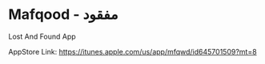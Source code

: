 Mafqood - مفقود
=======

Lost And Found App

AppStore Link:
https://itunes.apple.com/us/app/mfqwd/id645701509?mt=8

